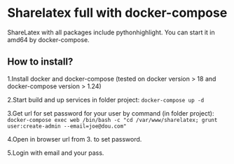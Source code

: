 # Sharelatex full with docker-compose

ShareLatex with all packages include pythonhighlight. You can start it in amd64 by docker-compose.

## How to install?

1.Install docker and docker-compose (tested on docker version > 18 and docker-compose version > 1.24)

2.Start build and up services in folder project:
```docker-compose up -d```

3.Get url for set password for your user by command (in folder project):
```docker-compose exec web /bin/bash -c "cd /var/www/sharelatex; grunt user:create-admin --email=joe@dou.com"``` 

4.Open in browser url from 3. to set password.

5.Login with email and your pass.
